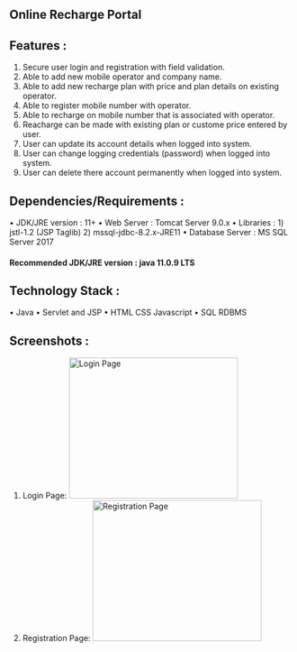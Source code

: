 ## Online Recharge Portal

## Features :
1. Secure user login and registration with field validation.
2. Able to add new mobile operator and company name.
3. Able to add new recharge plan with price and plan details on existing operator.
4. Able to register mobile number with operator.
5. Able to recharge on mobile number that is associated with operator.
6. Reacharge can be made with existing plan or custome price entered by user.
7. User can update its account details when logged into system.
8. User can change logging credentials (password) when logged into system.
9. User can delete there account permanently when logged into system. 

## Dependencies/Requirements :
• JDK/JRE version	: 11+
• Web Server 		: Tomcat Server 9.0.x
• Libraries		: 1) jstl-1.2 (JSP Taglib)
			  2) mssql-jdbc-8.2.x-JRE11
• Database Server	: MS SQL Server 2017
#### Recommended JDK/JRE version : java 11.0.9 LTS

## Technology Stack :
• Java
• Servlet and JSP
• HTML CSS Javascript
• SQL RDBMS
## Screenshots :
1) Login Page:
	<img src="" width="300px" height="250px" alt="Login Page"/>
2) Registration Page:
	<img src="" width="300px" height="250px" alt="Registration Page"/>




